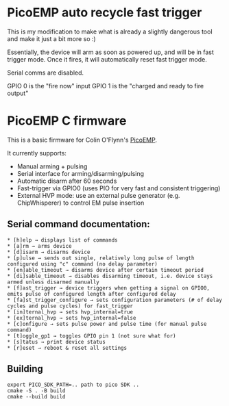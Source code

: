 # PicoEMP auto recycle fast trigger
This is my modification to make what is already a slightly dangerous tool and make it just a bit more so :)

Essentially, the device will arm as soon as powered up, and will be in fast trigger mode.  Once it fires,
it will automatically reset fast trigger mode.

Serial comms are disabled.

GPIO 0 is the "fire now" input
GPIO 1 is the "charged and ready to fire output"



# PicoEMP C firmware

This is a basic firmware for Colin O'Flynn's [PicoEMP](https://picoemp.com/).

It currently supports:
- Manual arming + pulsing
- Serial interface for arming/disarming/pulsing
- Automatic disarm after 60 seconds
- Fast-trigger via GPIO0 (uses PIO for very fast and consistent triggering)
- External HVP mode: use an external pulse generator (e.g. ChipWhisperer) to control EM pulse insertion

## Serial command documentation:
```
* [h]elp → displays list of commands
* [a]rm → arms device  
* [d]isarm → disarms device
* [p]ulse → sends out single, relatively long pulse of length configured using "c" command (no delay parameter)
* [en]able_timeout → disarms device after certain timeout period
* [di]sable_timeout → disables disarming timeout, i.e. device stays armed unless disarmed manually
* [f]ast_trigger → device triggers when getting a signal on GPIO0, emits pulse of configured length after configured delay
* [fa]st_trigger_configure → sets configuration parameters (# of delay cycles and pulse cycles) for fast_trigger
* [in]ternal_hvp → sets hvp_internal=true
* [ex]ternal_hvp → sets hvp_internal=false
* [c]onfigure → sets pulse power and pulse time (for manual pulse command)
* [t]oggle_gp1 → toggles GPIO pin 1 (not sure what for)
* [s]tatus → print device status
* [r]eset → reboot & reset all settings
```

## Building

```
export PICO_SDK_PATH=.. path to pico SDK ..
cmake -S . -B build
cmake --build build
```
